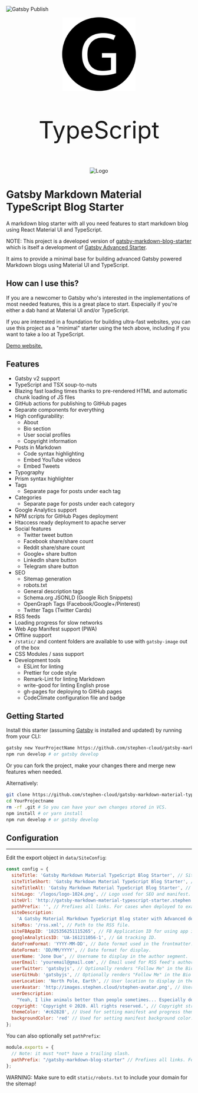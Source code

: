![Gatsby Publish](https://github.com/stephen-cloud/gatsby-markdown-material-typescript-starter/workflows/Gatsby%20Publish/badge.svg)

<div align="center">
    <img src="static/logos/logo-1024.png" alt="Logo" width='200px' height='200px'/>
    <p style="font-size: 64px;">TypeScript<p>
    <img src="https://material-ui.com/static/logo_raw.svg" alt="Logo" width='200px' height='200px'/>
</div>

# Gatsby Markdown Material TypeScript Blog Starter

A markdown blog starter with all you need features to start markdown blog using React Material UI and TypeScript.

NOTE: This project is a developed version of [gatsby-markdown-blog-starter](https://www.gatsbyjs.org/starters/ammarjabakji/gatsby-markdown-blog-starter/) which is itself a development of [Gatsby Advanced Starter](https://github.com/Vagr9K/gatsby-advanced-starter).

It aims to provide a minimal base for building advanced Gatsby powered Markdown blogs using Material UI and TypeScript.

## How can I use this?

If you are a newcomer to Gatsby who's interested in the implementations of most needed features, this is a great place to start. Especially if you're either a dab hand at Material UI and/or TypeScript.

If you are interested in a foundation for building ultra-fast websites, you can use this project as a "minimal" starter using the tech above, including if you want to take a loo at TypeScript.

[Demo website.](http://gatsby-markdown-material-typescript-starter.stephen.cloud/)

## Features

- Gatsby v2 support
- TypeScript and TSX soup-to-nuts
- Blazing fast loading times thanks to pre-rendered HTML and automatic chunk loading of JS files
- GitHub actions for publishing to GitHub pages
- Separate components for everything
- High configurability:
  - About
  - Bio section
  - User social profiles
  - Copyright information
- Posts in Markdown
  - Code syntax highlighting
  - Embed YouTube videos
  - Embed Tweets
- Typography
- Prism syntax highlighter
- Tags
  - Separate page for posts under each tag
- Categories
  - Separate page for posts under each category
- Google Analytics support
- NPM scripts for GitHub Pages deployment
- Htaccess ready deployment to apache server
- Social features
  - Twitter tweet button
  - Facebook share/share count
  - Reddit share/share count
  - Google+ share button
  - LinkedIn share button
  - Telegram share button
- SEO
  - Sitemap generation
  - robots.txt
  - General description tags
  - Schema.org JSONLD (Google Rich Snippets)
  - OpenGraph Tags (Facebook/Google+/Pinterest)
  - Twitter Tags (Twitter Cards)
- RSS feeds
- Loading progress for slow networks
- Web App Manifest support (PWA)
- Offline support
- `/static/` and content folders are available to use with `gatsby-image` out of the box
- CSS Modules / sass support
- Development tools
  - ESLint for linting
  - Prettier for code style
  - Remark-Lint for linting Markdown
  - write-good for linting English prose
  - gh-pages for deploying to GitHub pages
  - CodeClimate configuration file and badge

## Getting Started

Install this starter (assuming [Gatsby](https://github.com/gatsbyjs/gatsby/) is installed and updated) by running from your CLI:

```sh
gatsby new YourProjectName https://github.com/stephen-cloud/gatsby-markdown-material-typescript-starter
npm run develop # or gatsby develop
```

Or you can fork the project, make your changes there and merge new features when needed.

Alternatively:

```sh
git clone https://github.com/stephen-cloud/gatsby-markdown-material-typescript-starter YourProjectName # Clone the project
cd YourProjectname
rm -rf .git # So you can have your own changes stored in VCS.
npm install # or yarn install
npm run develop # or gatsby develop
```

## Configuration
****
Edit the export object in `data/SiteConfig`:

```js
const config = {
  siteTitle: 'Gatsby Markdown Material TypeScript Blog Starter', // Site title.
  siteTitleShort: 'Gatsby Markdown Material TypeScript Blog Starter', // Short site title for homescreen (PWA). Preferably should be under 12 characters to prevent truncation.
  siteTitleAlt: 'Gatsby Markdown Material TypeScript Blog Starter', // Alternative site title for SEO.
  siteLogo: '/logos/logo-1024.png', // Logo used for SEO and manifest.
  siteUrl: 'http://gatsby-markdown-material-typescript-starter.stephen.cloud', // Domain of your website without pathPrefix.
  pathPrefix: '', // Prefixes all links. For cases when deployed to example.github.io/gatsby-advanced-starter/.
  siteDescription:
    'A Gatsby Material Markdown TypeScript Blog stater with Advanced design in mind.', // Website description used for RSS feeds/meta description tag.
  siteRss: '/rss.xml', // Path to the RSS file.
  siteFBAppID: '1825356251115265', // FB Application ID for using app insights
  googleAnalyticsID: 'UA-161211056-1', // GA tracking ID.
  dateFromFormat: 'YYYY-MM-DD', // Date format used in the frontmatter.
  dateFormat: 'DD/MM/YYYY', // Date format for display.
  userName: 'Jone Due', // Username to display in the author segment.
  userEmail: 'youremail@gmail.com', // Email used for RSS feed's author segment
  userTwitter: 'gatsbyjs', // Optionally renders "Follow Me" in the Bio segment.
  userGitHub: 'gatsbyjs', // Optionally renders "Follow Me" in the Bio segment.
  userLocation: 'North Pole, Earth', // User location to display in the author segment.
  userAvatar: 'http://images.stephen.cloud/stephen-avatar.png', // User avatar to display in the author segment.
  userDescription:
    "Yeah, I like animals better than people sometimes... Especially dogs. Dogs are the best. Every time you come home, they act like they haven't seen you in a year. And the good thing about dogs... is they got different dogs for different people.", // User description to display in the author segment.
  copyright: 'Copyright © 2020. All rights reserved.', // Copyright string for the footer of the website and RSS feed.
  themeColor: '#c62828', // Used for setting manifest and progress theme colors.
  backgroundColor: 'red' // Used for setting manifest background color.
};
```

You can also optionally set `pathPrefix`:

```js
module.exports = {
  // Note: it must *not* have a trailing slash.
  pathPrefix: "/gatsby-markdown-blog-starter" // Prefixes all links. For cases when deployed to example.github.io/gatsby-markdown-blog-starter/.
};
```

WARNING: Make sure to edit `static/robots.txt` to include your domain for the sitemap!
